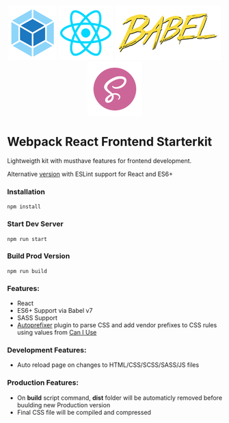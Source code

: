 <div align="center">
    <a href="#"><img alt="Webpack image" src="https://raw.githubusercontent.com/Serj190336/webpack-react-starter-kit/master/src/images/webpack.png" float="left";></a>
    <a href="#"><img alt="Webpack image" src="https://raw.githubusercontent.com/Serj190336/webpack-react-starter-kit/master/src/images/react.png" float="left";></a>
    <a href="#"><img alt="Webpack image" src="https://raw.githubusercontent.com/Serj190336/webpack-react-starter-kit/master/src/images/babel.png" float="left";></a>
    <a href="#"><img alt="Webpack image" src="https://raw.githubusercontent.com/Serj190336/webpack-react-starter-kit/master/src/images/sass.png" float="left";></a>
</div>

# Webpack React Frontend Starterkit

Lightweigth kit with musthave features for frontend development.

Alternative [version](https://github.com/Serj190336/webpack-react-eslint-kit "webpack-react-eslint-kit") with ESLint support for React and ES6+

### Installation

```
npm install
```

### Start Dev Server

```
npm run start
```

### Build Prod Version

```
npm run build
```

### Features:

- React
- ES6+ Support via Babel v7
- SASS Support
- [Autoprefixer](https://www.npmjs.com/package/eslint-config-react-app "Autoprefixer") plugin to parse CSS and add vendor prefixes to CSS rules using values from [Can I Use](https://caniuse.com/ "Can I Use website")

### Development Features:

- Auto reload page on changes to HTML/CSS/SCSS/SASS/JS files

### Production Features:

- On <b>build</b> script command, <b>dist</b> folder will be automaticly removed before buulding new Production version
- Final CSS file will be compiled and compressed
